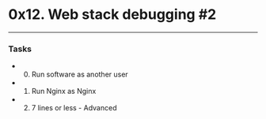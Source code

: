 # 0x12. Web stack debugging #2
___

### Tasks
- 0. Run software as another user
- 1. Run Nginx as Nginx
- 2. 7 lines or less - Advanced
